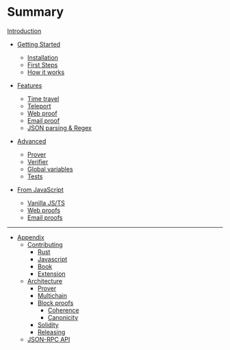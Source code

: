 # Summary
[Introduction](./introduction.md)

- [Getting Started]()
  - [Installation](./getting-started/installation.md)
  - [First Steps](./getting-started/first-steps.md)
  - [How it works](./getting-started/how-it-works.md)

- [Features]()
  - [Time travel](./features/time-travel.md)
  - [Teleport](./features/teleport.md)
  - [Web proof](./features/web.md)
  - [Email proof](./features/email.md)
  - [JSON parsing & Regex](./features/regex-and-json.md)

- [Advanced]()
  - [Prover](./advanced/prover.md)
  - [Verifier](./advanced/verifier.md)
  - [Global variables](./advanced/prover-global-variables.md)
  - [Tests](./advanced/tests.md)

- [From JavaScript]()
  - [Vanilla JS/TS](./javascript/javascript.md)
  - [Web proofs](./javascript/webproofs.md)
  - [Email proofs](./javascript/emailproofs.md)
---
- [Appendix]()
  - [Contributing](./contributing/overview.md)
    - [Rust](./contributing/rust.md)
    - [Javascript](./contributing/javascript.md)
    - [Book](./contributing/book.md)
    - [Extension](./contributing/extension.md)
  - [Architecture](./appendix/architecture/overview.md)
    - [Prover](./appendix/architecture/prover.md)
    - [Multichain](./appendix/architecture/multi.md)
    - [Block proofs](./appendix/architecture/block_proof.md)
      - [Coherence](./appendix/architecture/block_proof/coherence.md)
      - [Canonicity](./appendix/architecture/block_proof/canonicity.md)
    - [Solidity](./appendix/architecture/solidity.md)
    - [Releasing](./appendix/architecture/releasing.md)
  - [JSON-RPC API](./appendix/api.md)
